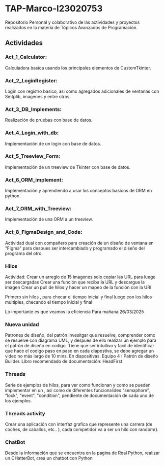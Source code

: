 # TAP-Marco-l23020753
Repositorio Personal y colaborativo de las actividades y proyectos realizados en la materia de Tópicos Avanzados de Programación.

## Actividades

### Act_1_Calculator:
Calculadora basica usando los principales elementos de CustomTkinter.

### Act_2_LoginRegister:
Login con registro basico, asi como agregados adicionales de ventanas con Smtplib, imagenes y entre otros.

### Act_3_DB_Implements:
Realización de pruebas con base de datos.

### Act_4_Login_with_db:
Implementación de un login con base de datos.

### Act_5_Treeview_Form:
Implementación de un treeview de Tkinter con base de datos.

### Act_6_ORM_implement:
Implementación y aprendiendo a usar los conceptos basicos de ORM  en python.

### Act_7_ORM_with_Treeview:
Implementación de una ORM a un treeview. 

### Act_8_FigmaDesign_and_Code:
Actividad dual con compañero para creación de un diseño de ventana en "Figma" para despues ser intercambiado y programado el diseño del programa del otro.

### Hilos
Actividad: 
Crear un arreglo de 15 imagenes solo copiar las URL para luego ser descargadas
Crear una función que reciba la URL y descargue la imagen
Crear un pull de hilos y hacer un mapeo de la función con la URl 

Primero sin hilos , para checar el tiempo inicial y final 
luego con los hilos multiples, checando el tiempo inicial y final

Lo importante es que veamos la eficiencia
Para mañana 26/03/2025

### Nueva unidad
Patrones de diseño, del patrón invesitgar que resuelve, comprender como se resuelve con diagrama UML, y después de ello
realizar un ejemplo para el patrón de diseño en codigo. Tiene que ser intuitivo y facil de identificar 
que hace el codigo paso en paso en cada diapostiva, se debe agregar un video no más largo de 10 mins.
En diapositivas. 
Equipo 4 : Patrón de diseño Builder.
Libro recomendado de documentación: HeadFirst

### Threads
Serie de ejemplos de hilos, para ver como funcionan y como se pueden implementar en un , asi como 
de diferentes funcionalides "semaphore", "lock", "event", "condition", pendiente de documentación de
cada uno de los ejemplos. 
### Threads activity
Crear una aplicación con interfaz grafica que represente una carrera (de coches, de caballos, etc.. ),
cada competidor va a ser un hilo con random(). 

### ChatBot
Desde la información que se encuentra en la pagina de Real Python, realizar un CHatterBot, crea un chatbot con Python


